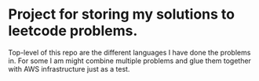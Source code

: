 # Project for storing my solutions to leetcode problems.

Top-level of this repo are the different languages I have done the problems in.
For some I am might combine multiple problems and glue them together with AWS
infrastructure just as a test.

